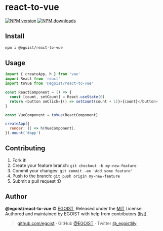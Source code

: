 # react-to-vue

[![NPM version](https://badgen.net/npm/v/@egoist/react-to-vue)](https://npmjs.com/package/@egoist/react-to-vue) [![NPM downloads](https://badgen.net/npm/dm/@egoist/react-to-vue)](https://npmjs.com/package/@egoist/react-to-vue)

## Install

```bash
npm i @egoist/react-to-vue
```

## Usage

```js
import { createApp, h } from 'vue'
import React from 'react'
import toVue from '@egoist/react-to-vue'

const ReactComponent = () => {
  const [count, setCount] = React.useState(0)
  return <button onClick={() => setCount(count + 1)}>{count}</button>
}

const VueComponent = toVue(ReactComponent)

createApp({
  render: () => h(VueComponent),
}).mount('#app')
```

## Contributing

1. Fork it!
2. Create your feature branch: `git checkout -b my-new-feature`
3. Commit your changes: `git commit -am 'Add some feature'`
4. Push to the branch: `git push origin my-new-feature`
5. Submit a pull request :D

## Author

**@egoist/react-to-vue** © [EGOIST](https://github.com/egoist), Released under the [MIT](./LICENSE) License.<br>
Authored and maintained by EGOIST with help from contributors ([list](https://github.com/egoist/react-to-vue/contributors)).

> [github.com/egoist](https://github.com/egoist) · GitHub [@EGOIST](https://github.com/egoist) · Twitter [@\_egoistlily](https://twitter.com/_egoistlily)
